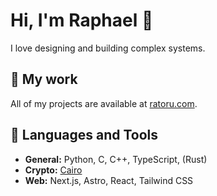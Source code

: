 # Hi, I'm Raphael 🤝

I love designing and building complex systems.

## 👀 My work

All of my projects are available at [ratoru.com](https://ratoru.com/).

## 🧞 Languages and Tools

- **General:** Python, C, C++, TypeScript, (Rust)
- **Crypto:** [Cairo](https://www.cairo-lang.org/)
- **Web:** Next.js, Astro, React, Tailwind CSS
